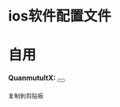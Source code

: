 # ios软件配置文件
# 自用


#### QuanmutultX: <button type="button" onclick="navigator.clipboard.writeText('https://github.com/liethanzer/proxy/raw/main/quamutult/QuanmutultX.conf')">
    复制到剪贴板
</button>
